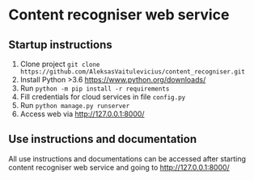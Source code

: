 # Content recogniser web service

## Startup instructions

1. Clone project `git clone https://github.com/AleksasVaitulevicius/content_recogniser.git`
2. Install Python >3.6 <https://www.python.org/downloads/>
3. Run `python -m pip install -r requirements`
4. Fill credentials for cloud services in file `config.py`
5. Run `python manage.py runserver`
6. Access web via <http://127.0.0.1:8000/>

## Use instructions and documentation

All use instructions and documentations can be accessed after starting content recogniser web service and going to 
<http://127.0.0.1:8000/>
